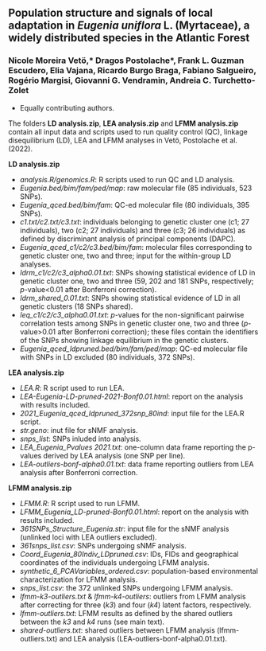 ## Population structure and signals of local adaptation in *Eugenia uniflora* L. (Myrtaceae), a widely distributed species in the Atlantic Forest
### Nicole Moreira Vetö,* Dragos Postolache*, Frank L. Guzman Escudero, Elia Vajana, Ricardo Burgo Braga, Fabiano Salgueiro, Rogério Margisi, Giovanni G. Vendramin, Andreia C. Turchetto-Zolet

* Equally contributing authors.

The folders **LD analysis.zip**, **LEA analysis.zip** and **LFMM analysis.zip** contain all input data and scripts used to run quality control (QC), linkage disequilibrium (LD), LEA and LFMM analyses in Vetö, Postolache et al. (2022).

**LD analysis.zip**
- *analysis.R/genomics.R*: R scripts used to run QC and LD analysis. 
- *Eugenia.bed/bim/fam/ped/map*: raw molecular file (85 individuals, 523 SNPs).
- *Eugenia_qced.bed/bim/fam*: QC-ed molecular file (80 individuals, 395 SNPs).
- *c1.txt/c2.txt/c3.txt*: individuals belonging to genetic cluster one (c1; 27 individuals), two (c2; 27 individuals) and three (c3; 26 individuals) as defined by discriminant analysis of principal components (DAPC).
- *Eugenia_qced_c1/c2/c3.bed/bim/fam*: molecular files corresponding to genetic cluster one, two and three; input for the within-group LD analyses.
- *ldrm_c1/c2/c3_alpha0.01.txt*: SNPs showing statistical evidence of LD in genetic cluster one, two and three (59, 202 and 181 SNPs, respectively; *p*-value<0.01 after Bonferroni correction).
- *ldrm_shared_0.01.txt*: SNPs showing statistical evidence of LD in all genetic clusters (18 SNPs shared).
- *leq_c1/c2/c3_alpha0.01.txt*: *p*-values for the non-significant pairwise correlation tests among SNPs in genetic cluster one, two and three (*p*-value>0.01 after Bonferroni correction); these files contain the identifiers of the SNPs showing linkage equilibrium in the genetic clusters.  
- *Eugenia_qced_ldpruned.bed/bim/fam/ped/map*: QC-ed molecular file with SNPs in LD excluded (80 individuals, 372 SNPs). 

**LEA analysis.zip**
- *LEA.R*: R script used to run LEA.
- *LEA-Eugenia-LD-pruned-2021-Bonf0.01.html*: report on the analysis with results included.
- *2021_Eugenia_qced_ldpruned_372snp_80ind*: input file for the LEA.R script.
- *str.geno*: inut file for sNMF analysis.
- *snps_list*: SNPs inluded into analysis.
- *LEA_Eugenia_Pvalues 2021.txt*: one-column data frame reporting the p-values derived by LEA analysis (one SNP per line).
- *LEA-outliers-bonf-alpha0.01.txt*: data frame reporting outliers from LEA analysis after Bonferroni correction.

**LFMM analysis.zip**
- *LFMM.R*: R script used to run LFMM.
- *LFMM_Eugenia_LD-pruned-Bonf0.01.html*: report on the analysis with results included.
- *361SNPs_Structure_Eugenia.str*: input file for the sNMF analysis (unlinked loci with LEA outliers excluded).
- *361snps_list.csv*: SNPs undergoing sNMF analysis.
- *Coord_Eugenia_80Indiv_LDpruned.csv*: IDs, FIDs and geographical coordinates of the individuals undergoing LFMM analysis.
- *synthetic_6_PCAVariables_ordered.csv*: population-based environmental characterization for LFMM analysis.
- *snps_list.csv*: the 372 unlinked SNPs undergoing LFMM analysis.
- *lfmm-k3-outliers.txt* & *lfmm-k4-outliers*: outliers from LFMM analysis after correcting for three (*k3*) and four (*k4*) latent factors, respectively.
- *lfmm-outliers.txt*: LFMM results as defined by the shared outliers between the *k3* and *k4* runs (see main text).
- *shared-outliers.txt*: shared outliers between LFMM analysis (lfmm-outliers.txt) and LEA analysis (LEA-outliers-bonf-alpha0.01.txt).
